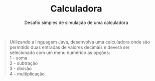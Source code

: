 <center>
<h1>Calculadora</h1>
<p>Desafio simples de simulação de uma calculadora</p>
</center>
<br>
<blockquote>
Utilizando a linguagem Java, desenvolva uma calculadora onde são permitido 
duas entradas de valores decimais e deverá ser selecionado com um menu 
numérico as opções:
<br>1 - soma
<br>2 - subtração
<br>3 - divisão
<br>4 - multiplicação
</blockquote>